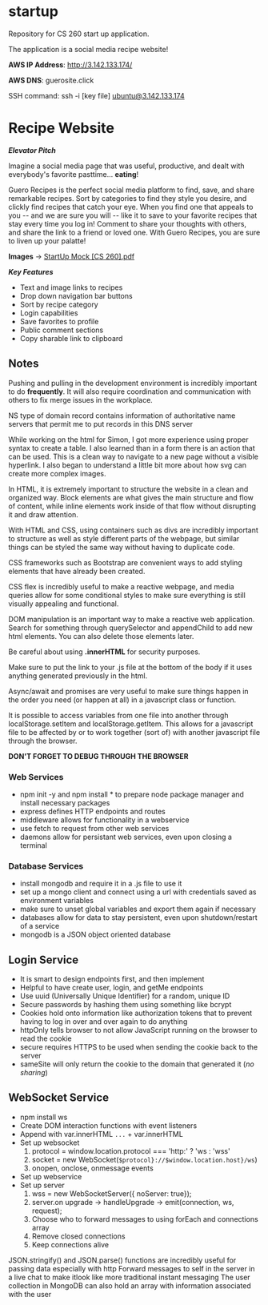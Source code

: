 # startup
Repository for CS 260 start up application.

The application is a social media recipe website!

**AWS IP Address**: http://3.142.133.174/

**AWS DNS**: guerosite.click

SSH command: ssh -i [key file] ubuntu@3.142.133.174

# Recipe Website

***Elevator Pitch***

Imagine a social media page that was useful, productive, and dealt with everybody's favorite pasttime... **eating**!

Guero Recipes is the perfect social media platform to find, save, and share remarkable recipes. Sort by categories to find they style you desire, and clickly find recipes that catch your eye. When you find one that appeals to you -- and we are sure you will -- like it to save to your favorite recipes that stay every time you log in! Comment to share your thoughts with others, and share the link to a friend or loved one. With Guero Recipes, you are sure to liven up your palatte!

**Images** -> [StartUp Mock [CS 260].pdf](https://github.com/mkm02/startup/files/10524303/StartUp.Mock.CS.260.pdf)

***Key Features***

- Text and image links to recipes
- Drop down navigation bar buttons
- Sort by recipe category
- Login capabilities
- Save favorites to profile
- Public comment sections
- Copy sharable link to clipboard

## Notes

Pushing and pulling in the development environment is incredibly important to do **frequently**. It will also require coordination and communication with others to fix merge issues in the workplace.

NS type of domain record contains information of authoritative name servers that permit me to put records in this DNS server 

While working on the html for Simon, I got more experience using proper syntax to create a table. I also learned than in a form there is an action that can be used. This is a clean way to navigate to a new page without a visible hyperlink. I also began to understand a little bit more about how svg can create more complex images.

In HTML, it is extremely important to structure the website in a clean and organized way. Block elements are what gives the main structure and flow of content, while inline elements work inside of that flow without disrupting it and draw attention.

With HTML and CSS, using containers such as divs are incredibly important to structure as well as style different parts of the webpage, but similar things can be styled the same way without having to duplicate code.

CSS frameworks such as Bootstrap are convenient ways to add styling elements that have already been created.

CSS flex is incredibly useful to make a reactive webpage, and media queries allow for some conditional styles to make sure everything is still visually appealing and functional.

DOM manipulation is an important way to make a reactive web application. Search for something through querySelector and appendChild to add new html elements. You can also delete those elements later.

Be careful about using **.innerHTML** for security purposes.

Make sure to put the link to your .js file at the bottom of the body if it uses anything generated previously in the html.

Async/await and promises are very useful to make sure things happen in the order you need (or happen at all) in a javascript class or function.

It is possible to access variables from one file into another through localStorage.setItem and localStorage.getItem. This allows for a javascript file to be affected by or to work together (sort of) with another javascript file through the browser.

**DON'T FORGET TO DEBUG THROUGH THE BROWSER**

### Web Services

- npm init -y and npm install * to prepare node package manager and install necessary packages
- express defines HTTP endpoints and routes
- middleware allows for functionality in a webservice
- use fetch to request from other web services
- daemons allow for persistant web services, even upon closing a terminal

### Database Services

- install mongodb and require it in a .js file to use it
- set up a mongo client and connect using a url with credentials saved as environment variables
- make sure to unset global variables and export them again if necessary
- databases allow for data to stay persistent, even upon shutdown/restart of a service
- mongodb is a JSON object oriented database

## Login Service

- It is smart to design endpoints first, and then implement
- Helpful to have create user, login, and getMe endpoints
- Use uuid (Universally Unique Identifier) for a random, unique ID
- Secure passwords by hashing them using something like bcrypt
- Cookies hold onto information like authorization tokens that to prevent having to log in over and over again to do anything
- httpOnly tells browser to not allow JavaScript running on the browser to read the cookie
- secure requires HTTPS to be used when sending the cookie back to the server
- sameSite will only return the cookie to the domain that generated it (*no sharing*)

## WebSocket Service

- npm install ws
- Create DOM interaction functions with event listeners
- Append with var.innerHTML `...` + var.innerHTML
- Set up websocket
    1. protocol = window.location.protocol === 'http:' ? 'ws : 'wss'
    2. socket = new WebSocket(`$protocol}://$window.location.host}/ws`)
    3. onopen, onclose, onmessage events
- Set up webservice
- Set up server
    1. wss = new WebSocketServer({ noServer: true});
    2. server.on upgrade -> handleUpgrade -> emit(connection, ws, request);
    3. Choose who to forward messages to using forEach and connections array
    4. Remove closed connections
    5. Keep connections alive

JSON.stringify() and JSON.parse() functions are incredibly useful for passing data especially with http
Forward messages to self in the server in a live chat to make itlook like more traditional instant messaging
The user collection in MongoDB can also hold an array with information associated with the user
